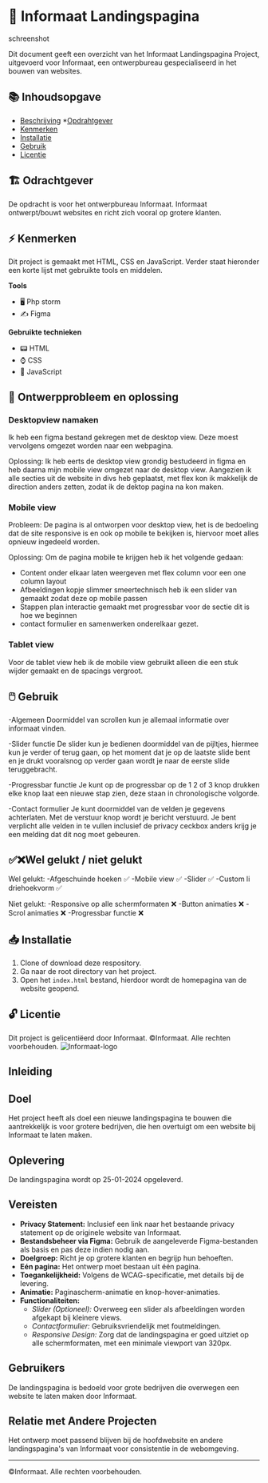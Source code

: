 # 🛬 Informaat Landingspagina
schreenshot

Dit document geeft een overzicht van het Informaat Landingspagina Project, uitgevoerd voor Informaat, een ontwerpbureau gespecialiseerd in het bouwen van websites.

## 📚 Inhoudsopgave

* [Beschrijving](#beschrijving)
*[Opdrahtgever](#opdragtgever)
* [Kenmerken](#kenmerken)
* [Installatie](#installatie)
* [Gebruik](#gebruik)
* [Licentie](#licentie)

## 🏗️ Odrachtgever
De opdracht is voor het ontwerpbureau Informaat. Informaat ontwerpt/bouwt websites en richt zich vooral op grotere klanten.

## ⚡ Kenmerken
Dit project is gemaakt met HTML, CSS en JavaScript. Verder staat hieronder een korte lijst met gebruikte tools en middelen.

**Tools**

- 🖥️ Php storm
- ✍ Figma

**Gebruikte technieken**

- 📟 HTML
- ⌚ CSS
- 📲 JavaScript

## 🚀 Ontwerpprobleem en oplossing

### Desktopview namaken
Ik heb een figma bestand gekregen met de desktop view. Deze moest vervolgens omgezet worden naar een webpagina.

Oplossing:
Ik heb eerts de desktop view grondig bestudeerd in figma en heb daarna mijn mobile view omgezet naar de desktop view. Aangezien ik alle secties uit de website in divs heb geplaatst,
met flex kon ik makkelijk de direction anders zetten, zodat ik de dektop pagina na kon maken.

### Mobile view
Probleem:
De pagina is al ontworpen voor desktop view, het is de bedoeling dat de site responsive is en ook op mobile te bekijken is, 
hiervoor moet alles opnieuw ingedeeld worden.

Oplossing:
Om de pagina mobile te krijgen heb ik het volgende gedaan:
- Content onder elkaar laten weergeven met flex column voor een one column layout
- Afbeeldingen kopje slimmer smeertechnisch heb ik een slider van gemaakt zodat deze op mobile passen
- Stappen plan interactie gemaakt met progressbar voor de sectie dit is hoe we beginnen
- contact formulier en samenwerken onderelkaar gezet.

### Tablet view
Voor de tablet view heb ik de mobile view gebruikt alleen die een stuk wijder gemaakt en de spacings vergroot.

## 🖱️ Gebruik
-Algemeen
Doormiddel van scrollen kun je allemaal informatie over informaat vinden.

-Slider functie
De slider kun je bedienen doormiddel van de pijltjes, hiermee kun je verder of terug gaan, 
op het moment dat je op de laatste slide bent en je drukt vooralsnog op verder gaan wordt je naar de eerste slide teruggebracht.

-Progressbar functie
Je kunt op de progressbar op de 1 2 of 3 knop drukken elke knop laat een nieuwe stap zien, deze staan in chronologische volgorde.

-Contact formulier
Je kunt doormiddel van de velden je gegevens achterlaten. Met de verstuur knop wordt je bericht verstuurd.
Je bent verplicht alle velden in te vullen inclusief de privacy ceckbox anders krijg je een melding dat dit nog moet gebeuren.

## ✅❌Wel gelukt / niet gelukt

Wel gelukt:
-Afgeschuinde hoeken ✅
-Mobile view ✅
-Slider ✅
-Custom li driehoekvorm ✅

Niet gelukt:
-Responsive op alle schermformaten ❌
-Button animaties ❌
-Scrol animaties ❌
-Progressbar functie ❌





## 📥 Installatie

1. Clone of download deze respository.
2. Ga naar de root directory van het project.
3. Open het `index.html` bestand, hierdoor wordt de homepagina van de website geopend.

## 🔓 Licentie
Dit project is gelicentiëerd door Informaat.
©Informaat. Alle rechten voorbehouden.
![Informaat-logo](https://github.com/Daan645/the-startup-responsive-interactieve-website/assets/54812898/8d9a07e1-a78e-44c2-a52c-b8e26a314e5a)



























## Inleiding


## Doel
Het project heeft als doel een nieuwe landingspagina te bouwen die aantrekkelijk is voor grotere bedrijven, die hen overtuigt om een website bij Informaat te laten maken.

## Oplevering
De landingspagina wordt op 25-01-2024 opgeleverd.

## Vereisten
- **Privacy Statement:** Inclusief een link naar het bestaande privacy statement op de originele website van Informaat.
- **Bestandsbeheer via Figma:** Gebruik de aangeleverde Figma-bestanden als basis en pas deze indien nodig aan.
- **Doelgroep:** Richt je op grotere klanten en begrijp hun behoeften.
- **Eén pagina:** Het ontwerp moet bestaan uit één pagina.
- **Toegankelijkheid:** Volgens de WCAG-specificatie, met details bij de levering.
- **Animatie:** Paginascherm-animatie en knop-hover-animaties.
- **Functionaliteiten:**
    - *Slider (Optioneel):* Overweeg een slider als afbeeldingen worden afgekapt bij kleinere views.
    - *Contactformulier:* Gebruiksvriendelijk met foutmeldingen.
    - *Responsive Design:* Zorg dat de landingspagina er goed uitziet op alle schermformaten, met een minimale viewport van 320px.

## Gebruikers
De landingspagina is bedoeld voor grote bedrijven die overwegen een website te laten maken door Informaat.

## Relatie met Andere Projecten
Het ontwerp moet passend blijven bij de hoofdwebsite en andere landingspagina's van Informaat voor consistentie in de webomgeving.

---

©Informaat. Alle rechten voorbehouden.


